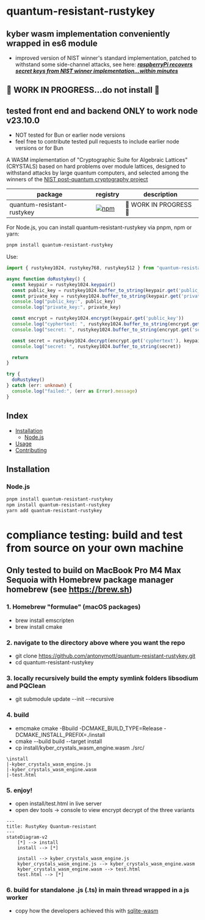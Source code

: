 # quantum-resistant-rustykey
## kyber wasm implementation conveniently wrapped in es6 module
- improved version of NIST winner's standard implementation, patched to withstand some side-channel attacks, see here: [***raspberryPi recovers secret keys from NIST winner implementation...within minutes***](https://kannwischer.eu/papers/2024_kyberslash_preprint20240628.pdf)


## 🚧 WORK IN PROGRESS...do not install 🚧
## tested front end and backend ONLY to work node v23.10.0
- NOT tested for Bun or earlier node versions
- feel free to contribute tested pull requests to include earlier node versions or for Bun

A WASM implementation of "Cryptographic Suite for Algebraic Lattices" (CRYSTALS) based on hard problems over module lattices, designed to withstand attacks by large quantum computers, and selected among the winners of the [NIST post-quantum cryptography project](https://pq-crystals.org/index.shtml)

| package           | registry                                                                                                                  | description                                                                                                                                                                                                                          |
| ----------------- | ------------------------------------------------------------------------------------------------------------------------- | ------------------------------------------------------------------------------------------------------------------------------------------------------------------------------------------------------------------------------------ |
| quantum-resistant-rustykey | [![npm](https://img.shields.io/npm/v/quantum-resistant-rustykey)](https://www.npmjs.com/package/quantum-resistant-rustykeyy) |  🚧 WORK IN PROGRESS 🚧      |


<div align="left">
For Node.js, you can install quantum-resistant-rustykey via pnpm, npm or yarn:

```sh
pnpm install quantum-resistant-rustykey
```

Use:

```typescript
import { rustykey1024, rustykey768, rustykey512 } from "quantum-resistant-rustykey";

async function doRustykey() {
  const keypair = rustykey1024.keypair()
  const public_key = rustykey1024.buffer_to_string(keypair.get('public_key'))
  const private_key = rustykey1024.buffer_to_string(keypair.get('private_key'))
  console.log("public_key:", public_key)
  console.log("private_key:", private_key)

  const encrypt = rustykey1024.encrypt(keypair.get('public_key'))
  console.log("cyphertext: ", rustykey1024.buffer_to_string(encrypt.get('cyphertext')))
  console.log("secret: ", rustykey1024.buffer_to_string(encrypt.get('secret')))

  const secret = rustykey1024.decrypt(encrypt.get('cyphertext'), keypair.get('private_key'))
  console.log("secret: ", rustykey1024.buffer_to_string(secret))

  return
}

try {
  doRustykey()
} catch (err: unknown) {
  console.log("failed:", (err as Error).message)
}
```

## Index

- [Installation](#installation)
  - [Node.js](#nodejs)
- [Usage](#usage)
- [Contributing](#contributing)

## Installation

### Node.js

```sh
pnpm install quantum-resistant-rustykey
npm install quantum-resistant-rustykey
yarn add quantum-resistant-rustykey
```

# compliance testing: build and test from source on your own machine

## Only tested to build on MacBook Pro M4 Max Sequoia with Homebrew package manager homebrew (see https://brew.sh)
### 1. Homebrew "formulae" (macOS packages)
- brew install emscripten
- brew install cmake

### 2. navigate to the directory above where you want the repo
- git clone https://github.com/antonymott/quantum-resistant-rustykey.git
- cd quantum-resistant-rustykey

### 3. locally recursively build the empty symlink folders libsodium and PQClean
- git submodule update --init --recursive

### 4. build
- emcmake cmake -Bbuild -DCMAKE_BUILD_TYPE=Release -DCMAKE_INSTALL_PREFIX=./install
- cmake --build build --target install
- cp install/kyber_crystals_wasm_engine.wasm ./src/

```
\install
|-kyber_crystals_wasm_engine.js
|-kyber_crystals_wasm_engine.wasm
|-test.html
```

### 5. enjoy!
- open install/test.html in live server
- open dev tools -> console to view encrypt decrypt of the three variants

```mermaid
---
title: RustyKey Quantum-resistant
---
stateDiagram-v2
    [*] --> install
    install --> [*]

    install --> kyber_crystals_wasm_engine.js
    kyber_crystals_wasm_engine.js --> kyber_crystals_wasm_engine.wasm
    kyber_crystals_wasm_engine.wasm --> test.html
    test.html --> [*]

```
### 6. build for standalone .js (.ts) in main thread wrapped in a js worker
- copy how the developers achieved this with [sqlite-wasm](https://github.com/sqlite/sqlite-wasm)
